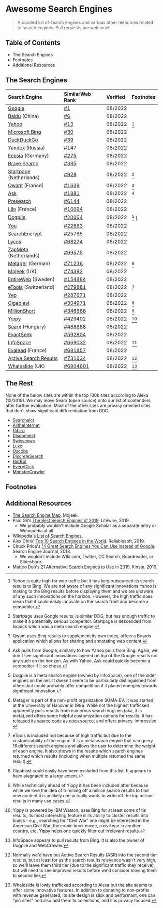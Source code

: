 # Awesome Search Engines

> A curated list of search engines and various other resources related to search engines. Pull requests are welcome!

## Table of Contents
- The Search Engines
- Footnotes
- Additional Resources

## The Search Engines
| Search Engine | SimilarWeb Rank | Verified | Footnotes |
| :--- | :--- | :--- | :--- |
| [Google](https://google.com/) | [\#1](https://www.similarweb.com/website/google.com/#overview) | 08/2022 |
| [Baidu](https://baidu.com/) \(China\) | [\#6](https://www.similarweb.com/website/baidu.com/#overview) | 08/2022 |
| [Yahoo](https://www.yahoo.com/) | [\#13](https://www.similarweb.com/website/yahoo.com/#overview) | 08/2022 | [^yahoo]
| [Microsoft Bing](https://bing.com/) | [\#30](https://www.similarweb.com/website/bing.com/#overview) | 08/2022 |
| [DuckDuckGo](https://duckduckgo.com/) | [\#39](https://www.similarweb.com/website/duckduckgo.com/#overview) | 08/2022 |
| [Yandex](https://yandex.com/) \(Russia\) | [\#147](https://www.similarweb.com/website/yandex.com/#overview) | 08/2022 |
| [Ecosia](https://www.ecosia.org/) \(Germany\) | [\#275](https://www.similarweb.com/website/ecosia.org/#overview) | 08/2022 |
| [Brave Search](https://search.brave.com/) | [\#385](https://www.similarweb.com/website/brave.com/#overview) | 08/2022 |
| [Startpage](https://www.startpage.com/) \(Netherlands\) | [\#928](https://www.similarweb.com/website/startpage.com/#overview) | 08/2022 | [^startpage]
| [Qwant](https://qwant.com) \(France\) | [\#1639](https://www.similarweb.com/website/qwant.com/#overview) | 08/2022 | [^qwant] |
| [Ask](https://www.ask.com/) | [\#1881](https://www.similarweb.com/website/ask.com/#overview) | 08/2022 | [^ask] |
| [Presearch](https://www.presearch.com/) | [\#6144](https://www.similarweb.com/website/presearch.com/#overview) | 08/2022 |
| [Lilo](https://www.lilo.org/en/) \(France\) | [\#16094](https://www.similarweb.com/website/lilo.org/#overview) | 08/2022 |
| [Dogpile](https://dogpile.com/) | [\#20064](https://www.similarweb.com/website/dogpile.com/#overview) | 08/2022 | [^dogpile] }
| [You](https://www.you.com/) | [\#22663](https://www.similarweb.com/website/you.com/#overview) | 08/2022 |
| [SearchEncrypt](https://www.searchencrypt.com/) | [\#25765](https://www.similarweb.com/website/searchencrypt.com/#overview) | 08/2022 |
| [Lycos](https://lycos.com/) | [\#68274](https://www.similarweb.com/website/lycos.com/#overview) | 08/2022 |
| [ZapMeta](https://zapmeta.com/) \(Netherlands\) | [\#69575](https://www.similarweb.com/website/zapmeta.com/#overview) | 08/2022 |
| [Metager](https://metager.org/) \(German\) | [\#71236](https://www.similarweb.com/website/metager.org/#overview) | 08/2022 | [^metager] |
| [Mojeek](https://mojeek.com/) \(UK\) | [\#74382](https://www.similarweb.com/website/mojeek.com/#overview) | 08/2022|
| [EntireWeb](https://entireweb.com/) \(Sweden\) | [\#154884](https://www.similarweb.com/website/entireweb.com/#overview) | 08/2022 |
| [eTools](https://etools.ch/) \(Switzerland) | [\#279881](https://www.similarweb.com/website/etools.ch/) | 08/2022 | [^etools] |
| [Yep](https://www.yep.com/) | [\#287671](https://www.similarweb.com/website/yep.com/#overview) | 08/2022 |
| [Gigablast](https://gigablast.com/) | [\#304971](https://www.similarweb.com/website/gigablast.com/#overview) | 08/2022 | [^gigablast] |
| [MillionShort](https://millionshort.com/) | [\#346868](https://www.similarweb.com/website/millionshort.com/) | 08/2022 | [^millionshort] |
| [Yippy](https://yippy.com/) | [\#429402](https://www.similarweb.com/website/yippy.com/) | 08/2022 | [^yippy] |
| [Searx](https://searx.me/) \(Hungary) | [\#488888](https://www.similarweb.com/website/searx.me/#overview) | 08/2022 |
| [ExactSeek](https://exactseek.com/) | [\#592804](https://www.similarweb.com/website/exactseek.com/) | 08/2022 |
| [InfoSpace](https://infospace.com/) | [\#669032](https://www.similarweb.com/website/infospace.com/#overview) | 08/2022 | [^infospace] |
| [Exalead](http://www.exalead.com/search/) \(France\) | [\#681857](https://www.similarweb.com/website/exalead.com/#overview) | 08/2022 |
| [Active Search Results](https://activesearchresults.com/) | [\#731634](https://www.similarweb.com/website/activesearchresults.com/) | 08/2022 | [^activesearchresults] |
| [Whaleslide](https://whaleslide.com/) \(UK) | [\#6904601](https://www.similarweb.com/website/whaleslide.com/) | 08/2022 | [^whaleslide] |


## The Rest

None of the below sites are within the top 130k sites according to Alexa \(12/2019\). We may move Searx \(open source\) onto our list of contenders after further evaluation. Most of the other sites are privacy oriented sites that don't show significant differentiation from DDG.

* [Searchalot](https://www.searchalot.com/)
* [AlltheInternet](https://www.alltheinternet.com/)
* [Gibiru](https://gibiru.com/)
* [Disconnect](https://search.disconnect.me/)
* [Swisscows](https://swisscows.com/?culture=en)
* [Lukol](https://www.lukol.com/)
* [Oscobo](https://www.oscobo.com)
* [DiscreteSearch](https://www.discretesearch.com)
* [HotBot](https://hotbot.com/)
* [EveryClick](https://www.everyclick.com/)
* [MonsterCrawler](http://monstercrawler.com/)

## Footnotes

[^yahoo]: Yahoo is quite high for web traffic but it has long outsourced its search results to Bing. We are not aware of any significant innovations Yahoo is making to the Bing results before displaying them and we are unaware of any such innovations on the horizon. However, the high traffic does mean that it could easily innovate on the search front and become a competitor.

[^ask]: Ask pulls from Google, similarly to how Yahoo pulls from Bing. Again, we don't see significant innovations layered on top of the Google results nor any such on the horizon. As with Yahoo, Ask could quickly become a competitor if it so chose.

[^ecosia]: Ecosia sources its results from Bing and is a similar situation to Yahoo/Ask. It has an emphasis on earth-friendly / social good.

[^startpage]: Startpage uses Google results, is similar DDG, but has enough traffic to make it a potentially serious competitor. Startpage is descended from Ixquick which was a meta search engine.

[^searchencrypt]: Search Encrypt is similar to Startpage and DDG. It uses Bing for results and again is listed because of its high traffic.

[^qwant]: Qwant uses Bing results to supplement its own index, offers a Boards application which allows for sharing and annotating web content.

[^dogpile]: Dogpile is a meta search engine \(owned by InfoSpace\), one of the older engines on the net. It doesn't seem to be particularly distinguished from others but could probably offer competition if it placed energies towards significant innovation.

[^gigablast]: Gigablast could easily have been excluded from this list. It appears to have stagnated to a large extent.

[^metager]: Metager is part of the non-profit organization SUMA-EV. It was started at the University of Hanover in 1996. While not the highest trafficked apparently pulls results from numerous search engines \(aka, it is meta\),and offers some helpful customization options for results. It has [released its source code as open source](https://gitlab.metager.de/open-source/MetaGer), and offers privacy. Impressive!

[^yippy]: Yippy is powered by IBM Watson, uses Bing for at least some of tis results, its most interesting feature is its ability to cluster results into topics - e.g., searching for "Civil War" one might be interested in the American Civil War, the comic book movie, a civil war in another country, etc. Yippy helps one quickly filter out irrelevant results.


[^millionshort]: While technically ahead of Yippy it has been included after because while we love the idea of trimming off a million search results to find new content it is unlikely one actually wants to write off the top million results in many use cases.

[^whaleslide]: Whaleslide is lowly trafficked according to Alexa but the site seems to offer some innovative features. In addition to donating to non-profits with revenue generated, its site design is slick and performant, one can "pin sites" and also add them to collections, and it is privacy focused.

[^infospace]: InfoSpace appears to pull results from Bing. It is also the owner of Dogpile and WebCrawler.

[^etools]: eTools is included not because of high traffic but due to the customizability of the engine. It is a metasearch engine that can query 16 different search engines and allows the user to determine the weight of each engine. It also shows in the results which search engines returned which results \(including when multiple returned the same result\).

[^activesearchresults]: Normally we'd have put Active Search Results (ASR) into the second tier results, but at least for us the search results relevance wasn't very high, so we'll leave them third tier \(due to the significant traffic they receive\), but will need to see improved results before we'd consider moving them to second tier.

## Additional Resources

* [The Search Engine Map](https://www.searchenginemap.com/). Mojeek.
* Paul Gil's [The Best Search Engines of 2019](https://www.lifewire.com/best-search-engines-2483352). Lifewire, 2019.
  * We probably wouldn't include Google Scholar as a separate entry or Webopedia at all.
* Wikipedia's [List of Search Engines](https://en.wikipedia.org/wiki/List_of_search_engines).
* Alex Chris' [Top 10 Search Engines in the World](https://www.reliablesoft.net/top-10-search-engines-in-the-world/). Reliablesoft, 2019.
* Chuck Price's [14 Great Search Engines You Can Use Instead of Google](https://www.searchenginejournal.com/alternative-search-engines/). Search Engine Journal, 2018.
  * We wouldn't include Wiki.com, Twitter, CC Search, Boardreader, or Slideshare.
* Matteo Duo's [21 Alternative Search Engines to Use in 2019](https://kinsta.com/blog/alternative-search-engines/). Kinsta, 2019.